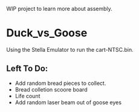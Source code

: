 WIP project to learn more about assembly.

# Duck_vs_Goose

Using the Stella Emulator to run the cart-NTSC.bin.

## Left To Do:
- Add random bread pieces to collect.
- Bread colletion scoore board
- Life count
- Add random laser beam out of goose eyes
